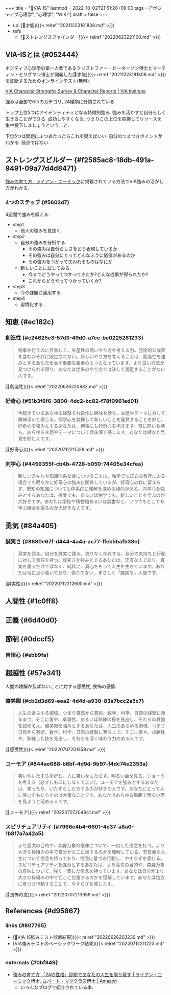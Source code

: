 +++
title = "📝VIA-IS"
lastmod = 2022-10-02T21:51:20+09:00
tags = ["ポジティブ心理学", "心理学", "WIKI"]
draft = false
+++

-   up: [📝才能]({{< relref "20211223181808.md" >}})
-   refs
    -   [📝ストレングスファインダー]({{< relref "20220623221100.md" >}})


## VIA-ISとは {#052444}

ポジティブ心理学の第一人者であるクリストファー・ピーターソン博士とマーティン・セリグマン博士が開発した[📝才能]({{< relref "20211223181808.md" >}})を診断するためのオンラインテスト(無料).

[VIA Character Strengths Survey & Character Reports | VIA Institute](https://www.viacharacter.org/)

強みは全部で6つのカテゴリ, 24種類に分類されている.

トップ上位5つはアイデンティティとなる特徴的強み. 強みを活かすと自分らしく生きることができる. 成功しやすくなる. つまりこの上位を把握してリソースを集中投下しましょうということ.

下位5つは問題にぶつあたったらこれを疑えばいい. 自分のつまづきポイントがわかる. 弱点ではない.


## ストレングスビルダー {#f2585ac8-18db-491a-9491-09a77d4d8471}

[強みの育て方 : ライアン・ニーミック](https://www.amazon.co.jp/dp/B08VD9G1F7)に掲載されている方法でVIA強みの活かし方がわかる.


### 4つのステップ {#5602d7}

4週間で強みを鍛える.

-   step1
    -   他人の強みを見抜く.
-   step2
    -   自分の強みを分析する.
        -   その強みは自分らしさをどう表現しているか
        -   その強みは自分にとってどんなふうに価値があるのか
        -   その強みをつかって失われるものはなにか.
    -   新しいことに試してみる.
        -   今までどうやってつかってきたか?どんな成果が得られたか?
        -   これからどうやってつかっていくか?
-   step3
    -   今の課題に適用する.
-   step4
    -   習慣化する.


## 知恵 {#ec182c}


### 創造性 {#c24625e3-57d3-49d0-a7ce-bc0225261233}

> 物事を行うのに目新しく、生産性の高いやり方を考える力。芸術的な成果を含むがそれに限定されない。新しいやり方を考えることは、創造性を強みとするあなたを表す重要な要素の１つとなっています。より良い方法が見つけられる限り、あなたは従来のやり方では決して満足することがない人です。

[🔖創造性]({{< relref "20220626220932.md" >}})


### 好奇心 {#51b3f6f6-3800-4dc2-bc82-f78f0961ed01}

> 今起きているあらゆる経験それ自体に興味を持ち、主題やテーマに対して興味深いと感じる。探求心を発揮して新しいことを発見することを好む。好奇心を強みとするあなたは、何事にも好奇心を抱きます。常に問いを持ち、あらゆる主題やテーマについて興味深く感じます。あなたは探求と発見を好む人です。

[🔖好奇心]({{< relref "20220712211528.md" >}})


### 向学心 {#4459355f-cb4b-4728-b050-74405e34cfea}

> 新しいスキルや知識体系を身につけることは、独学でも正式な教育による場合でも明らかに好奇心の強みに関係しているが、好奇心の枠に留まらず、既知の知識についても体系的に理解を深める傾向がある。向学心を強みとするあなたは、授業でも、あるいは独学でも、新しいことを学ぶのが大好きです。あなたは学校や博物館あるいは読書など、いつでもどこでも学ぶ機会を得るのが大好きな人です。


## 勇気 {#84a405}


### 誠実さ {#8880e67f-d444-4a4a-ac77-ffeb5bafb38e}

> 真実を語る。自分を誠実に語る。偽りなく存在する。自分の気持ちと行動に対して責任を持つ。誠実さを強みとするあなたは、正直な人であり、真実を語るだけではなく、純粋に、真心をもって人生を生きています。あなたは地に足が着いており、偽りのない、まさしく「誠実な」人間です。

[誠実性]({{< relref "20220712212600.md" >}})


## 人間性 {#1c0ff8}


## 正義 {#6d40d0}


## 節制 {#0dccf5}


### 自律心 {#ebb9fa}


## 超越性 {#57e341}

人間の理解か及ばないことに対する感受性, 畏怖の感情.


### 審美眼 {#cb2d3d69-eea2-4d4d-a930-83a7bcc2a5c7}

> 人生のあらゆる領域、つまり自然から芸術、数学、科学、日常の経験に至るまで、そこに美や、卓越性、あるいは熟練の技を見出し、それらの真価を認める人。審美眼を強みとするあなたは、人生のあらゆる領域、つまり自然から芸術、数学、科学、日常の経験に至るまで、そこに美や、卓越性や、熟練した技を見出し、それらを深く味わう力のある人です。

[🔖感受性]({{< relref "20220707201259.md" >}})


### ユーモア {#844ae688-b8bf-4d9d-9b97-f4dc74e2353a}

> 笑いやいたずらを好む。人に笑いをもたらす。明るい面を見る。ジョークを考える（必ずしも口にしなくてよい）。ユーモアを強みとするあなたは、笑ったり、いたずらしたりするのが好きな人です。あなたにとって人に笑いをもたらすのは大事なことです。あなたはあらゆる場面で明るい面を見ようと努める人です。

[🔖ユーモア]({{< relref "20220707204941.md" >}})


### スピリチュアリティ {#7966c4b4-6601-4e37-a8a0-1b817a7a42a5}

> より高次の目的や、森羅万象の意味について、一貫した信念を持つ。より大きな枠組みの中で自分がどこに適するのかを理解している。有意義な人生について信念を持っており、信念に基づき行動し、やすらぎを感じる。スピリチュアリティを強みとするあなたは、より高次の目的や、森羅万象の意味について、強く一貫した信念を持っています。あなたは自分がより大きな枠組みの中でどこに位置するのかを理解しています。あなたは信念に基づき行動することで、やすらぎを感じます。

[🔖畏怖の念]({{< relref "20220707213939.md" >}})


## References {#d95867}


### links {#807765}

-   [🦊VIA-IS強みテスト診断結果]({{< relref "20220626203236.md" >}})
-   [VIA強みテストのベーシックワーク結果]({{< relref "20220712211223.md" >}})


### externals {#0bf849}

-   [強みの育て方 「24の性格」診断であなたの人生を取り戻す | ライアン・二―ミック博士, ロバート・マクグラス博士 | Amazon](https://www.amazon.co.jp/dp/4866213302)
    -   いろんなブログで紹介されている本.
